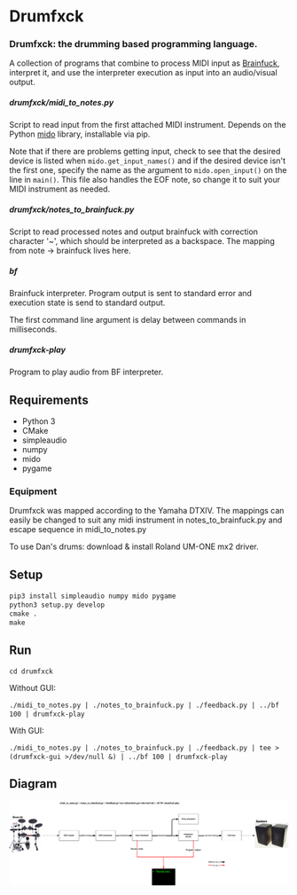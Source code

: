 # Drumfxck
### Drumfxck: the drumming based programming language.

A collection of programs that combine to process MIDI input as [Brainfuck](https://en.wikipedia.org/wiki/Brainfuck), interpret it, and use the interpreter execution as input into an audio/visual output.

##### drumfxck/midi_to_notes.py
Script to read input from the first attached MIDI instrument. Depends on the Python [mido](https://mido.readthedocs.io/en/latest/) library, installable via pip.

Note that if there are problems getting input, check to see that the desired device is listed when `mido.get_input_names()`
and if the desired device isn't the first one, specify the name as the argument to `mido.open_input()` on the line in `main()`. This file also handles the EOF note, so change it to suit your MIDI instrument as needed.

##### drumfxck/notes_to_brainfuck.py
Script to read processed notes and output brainfuck with correction character '~', which should be interpreted as a backspace.
The mapping from note -> brainfuck lives here.

##### bf
Brainfuck interpreter. Program output is sent to standard error and execution state is send to standard output.

The first command line argument is delay between commands in milliseconds.

##### drumfxck-play
Program to play audio from BF interpreter.

## Requirements

 - Python 3
 - CMake
 - simpleaudio
 - numpy
 - mido
 - pygame

### Equipment

Drumfxck was mapped according to the Yamaha DTXIV. The mappings can easily be changed to suit any midi instrument in notes_to_brainfuck.py and escape sequence in midi_to_notes.py

To use Dan's drums: download & install Roland UM-ONE mx2 driver.

## Setup

```
pip3 install simpleaudio numpy mido pygame
python3 setup.py develop
cmake .
make
```

## Run
```
cd drumfxck
```

Without GUI:
```
./midi_to_notes.py | ./notes_to_brainfuck.py | ./feedback.py | ../bf 100 | drumfxck-play
```

With GUI:
```
./midi_to_notes.py | ./notes_to_brainfuck.py | ./feedback.py | tee >(drumfxck-gui >/dev/null &) | ../bf 100 | drumfxck-play
```

## Diagram

![diagram](./diagram.png)
